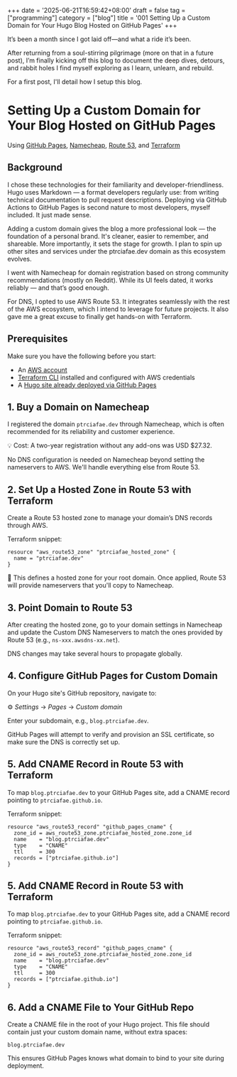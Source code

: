 +++
date = '2025-06-21T16:59:42+08:00'
draft = false
tag = ["programming"]
category = ["blog"]
title = '001 Setting Up a Custom Domain for Your Hugo Blog Hosted on GitHub Pages'
+++

It’s been a month since I got laid off—and what a ride it’s been.

After returning from a soul-stirring pilgrimage (more on that in a future post), I’m finally kicking off this blog to document the deep dives, detours, and rabbit holes I find myself exploring as I learn, unlearn, and rebuild.

For a first post, I'll detail how I setup this blog.

# Setting Up a Custom Domain for Your Blog Hosted on GitHub Pages

Using [GitHub Pages](https://pages.github.com/), [Namecheap](https://namecheap.com/), [Route 53](https://aws.amazon.com/route53/), and [Terraform](https://developer.hashicorp.com/terraform)

## Background

I chose these technologies for their familiarity and developer-friendliness. Hugo uses Markdown — a format developers regularly use: from writing technical documentation to pull request descriptions. Deploying via GitHub Actions to GitHub Pages is second nature to most developers, myself included. It just made sense.

Adding a custom domain gives the blog a more professional look — the foundation of a personal brand. It's cleaner, easier to remember, and shareable. More importantly, it sets the stage for growth. I plan to spin up other sites and services under the ptrciafae.dev domain as this ecosystem evolves.

I went with Namecheap for domain registration based on strong community recommendations (mostly on Reddit). While its UI feels dated, it works reliably — and that’s good enough.

For DNS, I opted to use AWS Route 53. It integrates seamlessly with the rest of the AWS ecosystem, which I intend to leverage for future projects. It also gave me a great excuse to finally get hands-on with Terraform.

## Prerequisites

Make sure you have the following before you start:

- An [AWS account](https://aws.amazon.com/)
- [Terraform CLI](https://developer.hashicorp.com/terraform/downloads) installed and configured with AWS credentials
- A [Hugo site already deployed via GitHub Pages](https://gohugo.io/host-and-deploy/host-on-github-pages/)

## 1. Buy a Domain on Namecheap

I registered the domain `ptrciafae.dev` through Namecheap, which is often recommended for its reliability and customer experience.

💡 Cost: A two-year registration without any add-ons was USD $27.32.

No DNS configuration is needed on Namecheap beyond setting the nameservers to AWS. We'll handle everything else from Route 53.

## 2. Set Up a Hosted Zone in Route 53 with Terraform

Create a Route 53 hosted zone to manage your domain’s DNS records through AWS.

Terraform snippet:

```
resource "aws_route53_zone" "ptrciafae_hosted_zone" {
  name = "ptrciafae.dev"
}
```

📝 This defines a hosted zone for your root domain. Once applied, Route 53 will provide nameservers that you'll copy to Namecheap.

## 3. Point Domain to Route 53

After creating the hosted zone, go to your domain settings in Namecheap and update the Custom DNS Nameservers to match the ones provided by Route 53 (e.g., `ns-xxx.awsdns-xx.net`).

DNS changes may take several hours to propagate globally.

## 4. Configure GitHub Pages for Custom Domain

On your Hugo site's GitHub repository, navigate to:

⚙️ _Settings_ → _Pages_ → _Custom domain_

Enter your subdomain, e.g., `blog.ptrciafae.dev`.

GitHub Pages will attempt to verify and provision an SSL certificate, so make sure the DNS is correctly set up.

## 5. Add CNAME Record in Route 53 with Terraform

To map `blog.ptrciafae.dev` to your GitHub Pages site, add a CNAME record pointing to `ptrciafae.github.io`.

Terraform snippet:

```
resource "aws_route53_record" "github_pages_cname" {
  zone_id = aws_route53_zone.ptrciafae_hosted_zone.zone_id
  name    = "blog.ptrciafae.dev"
  type    = "CNAME"
  ttl     = 300
  records = ["ptrciafae.github.io"]
}
```

## 5. Add CNAME Record in Route 53 with Terraform

To map `blog.ptrciafae.dev` to your GitHub Pages site, add a CNAME record pointing to `ptrciafae.github.io`.

Terraform snippet:

```
resource "aws_route53_record" "github_pages_cname" {
  zone_id = aws_route53_zone.ptrciafae_hosted_zone.zone_id
  name    = "blog.ptrciafae.dev"
  type    = "CNAME"
  ttl     = 300
  records = ["ptrciafae.github.io"]
}
```

## 6. Add a CNAME File to Your GitHub Repo

Create a CNAME file in the root of your Hugo project. This file should contain just your custom domain name, without extra spaces:

```
blog.ptrciafae.dev
```

This ensures GitHub Pages knows what domain to bind to your site during deployment.
